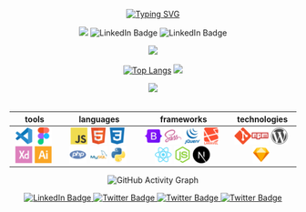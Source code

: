 
<div id="badges"  align="center">

[![Typing SVG](https://readme-typing-svg.herokuapp.com?color=63CF15&lines=If+you+fail+to+plan+you+plan+to+fail)](https://git.io/typing-svg)
    
  </div>
    

<div id="badges"  align="center">
    
    
![](https://komarev.com/ghpvc/?username=Ahmed-Aoulad-Amar)
    <img  src="https://img.shields.io/github/followers/Ahmed-Aoulad-Amar?label=Follow" alt="LinkedIn Badge"/>
    <img src="https://img.shields.io/github/stars/Ahmed-Aoulad-Amar?affiliations=OWNER%2CCOLLABORATOR" alt="LinkedIn Badge"/>
    
  </div>

<div id="header" align="center">
    <a href="yhttps://github.com/Ahmed-Aoulad-Amar/">
  <img src="https://developers.giphy.com/branch/master/static/api-512d36c09662682717108a38bbb5c57d.gif" width="480"/>
       </a>
</div>


     
<div align="center">
   
   [![Top Langs](https://github-readme-stats.vercel.app/api/top-langs/?username=Ahmed-Aoulad-Amar&layout=compact&hide=html,hack&theme=gotham)](https://github.com/Ahmed-Aoulad-Amar) 
  <img  height=' 165px' src="https://github-readme-stats.vercel.app/api?username=Ahmed-Aoulad-Amar&show_icons=true&theme=gotham&count_private=true">
</div>




<div align="center">
  <img src="https://github-profile-trophy.vercel.app/?username=Ahmed-Aoulad-Amar&column=7&theme=onedark" />
</div>
<br>

 <div id='lojc' align="center">

| tools  | languages | frameworks  | technologies |   
|---|---|---|---|
|<div id='lojc' align="center"><img src="https://github.com/devicons/devicon/blob/master/icons/vscode/vscode-original.svg" title="" alt="J" width="30" height="30"/>&nbsp;<img src="https://github.com/devicons/devicon/blob/master/icons/figma/figma-original.svg" title="" alt="J" width="30" height="30"/>&nbsp;<img src="https://github.com/devicons/devicon/blob/master/icons/xd/xd-plain.svg" title="" alt="J" width="30" height="30"/>&nbsp;<img src="https://github.com/devicons/devicon/blob/master/icons/illustrator/illustrator-plain.svg" title="" alt="J" width="30" height="30"/>&nbsp;</div>|<div id='lojc' align="center"><img src="https://github.com/devicons/devicon/blob/master/icons/javascript/javascript-original.svg" title="" alt="J" width="30" height="30"/>&nbsp;<img src="https://github.com/devicons/devicon/blob/master/icons/html5/html5-original.svg" title="" alt="J" width="30" height="30"/>&nbsp;<img src="https://github.com/devicons/devicon/blob/master/icons/css3/css3-plain.svg" title="" alt="J" width="30" height="30"/>&nbsp;<img src="https://github.com/devicons/devicon/blob/master/icons/php/php-plain.svg" title="" alt="J" width="30" height="30"/>&nbsp; <img src="https://github.com/devicons/devicon/blob/master/icons/mysql/mysql-original-wordmark.svg" title="" alt="J" width="30" height="30"/>&nbsp;<img src="https://github.com/devicons/devicon/blob/master/icons/python/python-original.svg" title="" alt="J" width="30" height="30"/>&nbsp;</div>|<div id='lojc' align="center"><img src="https://github.com/devicons/devicon/blob/master/icons/bootstrap/bootstrap-original.svg" title="" alt="J" width="30" height="30"/>&nbsp;<img src="https://github.com/devicons/devicon/blob/master/icons/sass/sass-original.svg" title="" alt="J" width="30" height="30"/>&nbsp;<img src="https://github.com/devicons/devicon/blob/master/icons/jquery/jquery-plain-wordmark.svg" title="" alt="J" width="30" height="30"/>&nbsp;<img src="https://github.com/devicons/devicon/blob/master/icons/laravel/laravel-plain-wordmark.svg" title="" alt="J" width="30" height="30"/>&nbsp;<img src="https://github.com/devicons/devicon/blob/master/icons/react/react-original.svg" title="" alt="J" width="30" height="30"/>&nbsp;<img src="https://github.com/devicons/devicon/blob/master/icons/nodejs/nodejs-original.svg" title="" alt="J" width="30" height="30"/>&nbsp;<img src="https://github.com/devicons/devicon/blob/master/icons/nextjs/nextjs-original.svg" title="" alt="J" width="30" height="30"/>&nbsp;</div>|<div id='lojc' align="center"><img src="https://github.com/devicons/devicon/blob/master/icons/git/git-original.svg" title="" alt="J" width="30" height="30"/><img src="https://github.com/devicons/devicon/blob/master/icons/npm/npm-original-wordmark.svg" title="" alt="J" width="30" height="30"/>&nbsp;<img src="https://github.com/devicons/devicon/blob/master/icons/wordpress/wordpress-plain.svg" title="" alt="J" width="30" height="30"/>&nbsp;<img src="https://github.com/devicons/devicon/blob/master/icons/sketch/sketch-original.svg" title="" alt="J" width="30" height="30"/>&nbsp;</div></div>|   
  
  
  

  
 
  
  

  
  
  


  
  


 
 
 
 
 
 
 
 
 

 
 
 
 
 
 
 
 
 
 
 
 
 
 




<div id="badges"  align="center">

![GitHub Activity Graph](https://activity-graph.herokuapp.com/graph?username=Ahmed-Aoulad-Amar&bg_color=333333&color=00ffff&line=00ffff&point=ffffff&area=true&hide_border=false)

</div>





 
<div id="badges"  align="center">
  <a href="https://github.com/Ahmed-Aoulad-Amar/">
    <img src="https://img.shields.io/badge/LinkedIn-blue?style=for-the-badge&logo=linkedin&logoColor=white" alt="LinkedIn Badge"/>
  </a>

  <a href="yhttps://github.com/Ahmed-Aoulad-Amar/">
    <img src="https://img.shields.io/badge/instagram-red?style=for-the-badge&logo=instagram&logoColor=white" alt="Twitter Badge"/>
  </a>
    <a href="https://github.com/Ahmed-Aoulad-Amar/">
    <img src="https://img.shields.io/badge/reddit-red?style=for-the-badge&logo=reddit&logoColor=white" alt="Twitter Badge"/>
  </a>
  <a href="https://github.com/Ahmed-Aoulad-Amar/">
    <img src="https://img.shields.io/badge/Twitter-blue?style=for-the-badge&logo=twitter&logoColor=white" alt="Twitter Badge"/>
  </a>
</div>






















